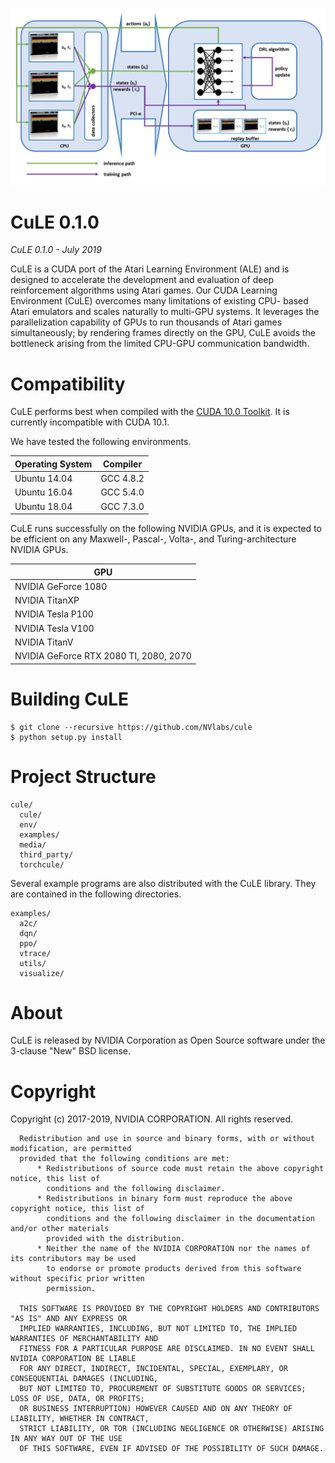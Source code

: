 ![ALT](/media/images/System.png "Deep RL System Overview")

# CuLE 0.1.0

_CuLE 0.1.0 - July 2019_

CuLE is a CUDA port of the Atari Learning Environment (ALE) and is
designed to accelerate the development and evaluation of deep
reinforcement algorithms using Atari games. Our CUDA Learning
Environment (CuLE) overcomes many limitations of existing CPU- based
Atari emulators and scales naturally to multi-GPU systems.  It leverages
the parallelization capability of GPUs to run thousands of Atari games
simultaneously; by rendering frames directly on the GPU, CuLE avoids the
bottleneck arising from the limited CPU-GPU communication bandwidth.

# Compatibility

CuLE performs best when compiled with the [CUDA 10.0 Toolkit](https://developer.nvidia.com/cuda-toolkit).
It is currently incompatible with CUDA 10.1.

We have tested the following environments.

|**Operating System** | **Compiler** |
|-----------------|----------|
| Ubuntu 14.04 | GCC 4.8.2 |
| Ubuntu 16.04 | GCC 5.4.0 |
| Ubuntu 18.04 | GCC 7.3.0 |

CuLE runs successfully on the following NVIDIA GPUs, and it is expected to be efficient on
any Maxwell-, Pascal-, Volta-, and Turing-architecture NVIDIA GPUs.

|**GPU**|
|---|
|NVIDIA GeForce 1080|
|NVIDIA TitanXP|
|NVIDIA Tesla P100|
|NVIDIA Tesla V100|
|NVIDIA TitanV|
|NVIDIA GeForce RTX 2080 TI, 2080, 2070|

# Building CuLE

```
$ git clone --recursive https://github.com/NVlabs/cule
$ python setup.py install
```

# Project Structure

```
cule/
  cule/
  env/
  examples/
  media/
  third_party/
  torchcule/
```

Several example programs are also distributed with the CuLE library. They are
contained in the following directories.

```
examples/
  a2c/
  dqn/
  ppo/
  vtrace/
  utils/
  visualize/
```

# About

CuLE is released by NVIDIA Corporation as Open Source software under the
3-clause "New" BSD license.

# Copyright

Copyright (c) 2017-2019, NVIDIA CORPORATION.  All rights reserved.

```
  Redistribution and use in source and binary forms, with or without modification, are permitted
  provided that the following conditions are met:
      * Redistributions of source code must retain the above copyright notice, this list of
        conditions and the following disclaimer.
      * Redistributions in binary form must reproduce the above copyright notice, this list of
        conditions and the following disclaimer in the documentation and/or other materials
        provided with the distribution.
      * Neither the name of the NVIDIA CORPORATION nor the names of its contributors may be used
        to endorse or promote products derived from this software without specific prior written
        permission.

  THIS SOFTWARE IS PROVIDED BY THE COPYRIGHT HOLDERS AND CONTRIBUTORS "AS IS" AND ANY EXPRESS OR
  IMPLIED WARRANTIES, INCLUDING, BUT NOT LIMITED TO, THE IMPLIED WARRANTIES OF MERCHANTABILITY AND
  FITNESS FOR A PARTICULAR PURPOSE ARE DISCLAIMED. IN NO EVENT SHALL NVIDIA CORPORATION BE LIABLE
  FOR ANY DIRECT, INDIRECT, INCIDENTAL, SPECIAL, EXEMPLARY, OR CONSEQUENTIAL DAMAGES (INCLUDING,
  BUT NOT LIMITED TO, PROCUREMENT OF SUBSTITUTE GOODS OR SERVICES; LOSS OF USE, DATA, OR PROFITS;
  OR BUSINESS INTERRUPTION) HOWEVER CAUSED AND ON ANY THEORY OF LIABILITY, WHETHER IN CONTRACT,
  STRICT LIABILITY, OR TOR (INCLUDING NEGLIGENCE OR OTHERWISE) ARISING IN ANY WAY OUT OF THE USE
  OF THIS SOFTWARE, EVEN IF ADVISED OF THE POSSIBILITY OF SUCH DAMAGE.
```
